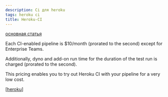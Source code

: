 ```yaml
---
description: Ci для heroku
tags: heroku ci
title: Heroku-CI
---
```

[основная статья](https://devcenter.heroku.com/articles/heroku-ci)

Each CI-enabled pipeline is $10/month (prorated to the second) except for Enterprise Teams.

Additionally, dyno and add-on run time for the duration of the test run is charged (prorated to the second).

This pricing enables you to try out Heroku CI with your pipeline for a very low cost.

[[heroku]]

[//begin]: # "Autogenerated link references for markdown compatibility"
[heroku]: ../lists/heroku "Heroku"
[//end]: # "Autogenerated link references"